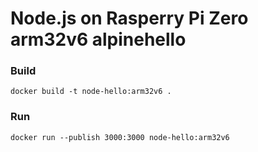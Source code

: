 # Node.js on Rasperry Pi Zero arm32v6 alpinehello

### Build

`docker build -t node-hello:arm32v6 .`

### Run

`docker run --publish 3000:3000 node-hello:arm32v6`
